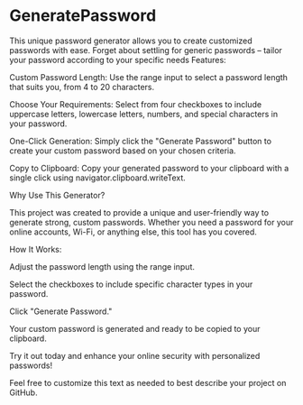 # GeneratePassword
This unique password generator allows you to create customized passwords with ease. Forget about settling for generic passwords – tailor your password according to your specific needs
Features:

Custom Password Length: Use the range input to select a password length that suits you, from 4 to 20 characters.

Choose Your Requirements: Select from four checkboxes to include uppercase letters, lowercase letters, numbers, and special characters in your password.

One-Click Generation: Simply click the "Generate Password" button to create your custom password based on your chosen criteria.

Copy to Clipboard: Copy your generated password to your clipboard with a single click using navigator.clipboard.writeText.

Why Use This Generator?

This project was created to provide a unique and user-friendly way to generate strong, custom passwords. Whether you need a password for your online accounts, Wi-Fi, or anything else, this tool has you covered.

How It Works:

Adjust the password length using the range input.

Select the checkboxes to include specific character types in your password.

Click "Generate Password."

Your custom password is generated and ready to be copied to your clipboard.

Try it out today and enhance your online security with personalized passwords!

Feel free to customize this text as needed to best describe your project on GitHub.
